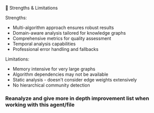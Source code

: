  🎯 Strengths & Limitations

  Strengths:

  - Multi-algorithm approach ensures robust results
  - Domain-aware analysis tailored for knowledge graphs
  - Comprehensive metrics for quality assessment
  - Temporal analysis capabilities
  - Professional error handling and fallbacks

  Limitations:

  - Memory intensive for very large graphs
  - Algorithm dependencies may not be available
  - Static analysis - doesn't consider edge weights extensively
  - No hierarchical community detection

  ### Reanalyze and give more in depth improvement list when working with this agent/file ###